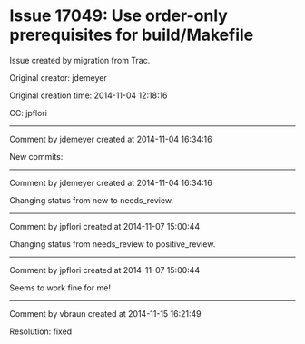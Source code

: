 # Issue 17049: Use order-only prerequisites for build/Makefile

Issue created by migration from Trac.

Original creator: jdemeyer

Original creation time: 2014-11-04 12:18:16

CC:  jpflori




---

Comment by jdemeyer created at 2014-11-04 16:34:16

New commits:


---

Comment by jdemeyer created at 2014-11-04 16:34:16

Changing status from new to needs_review.


---

Comment by jpflori created at 2014-11-07 15:00:44

Changing status from needs_review to positive_review.


---

Comment by jpflori created at 2014-11-07 15:00:44

Seems to work fine for me!


---

Comment by vbraun created at 2014-11-15 16:21:49

Resolution: fixed
